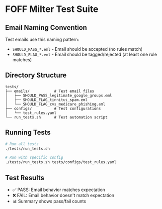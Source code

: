 # FOFF Milter Test Suite

## Email Naming Convention

Test emails use this naming pattern:
- `SHOULD_PASS_*.eml` - Email should be accepted (no rules match)
- `SHOULD_FLAG_*.eml` - Email should be tagged/rejected (at least one rule matches)

## Directory Structure

```
tests/
├── emails/           # Test email files
│   ├── SHOULD_PASS_legitimate_google_groups.eml
│   ├── SHOULD_FLAG_tinnitus_spam.eml
│   └── SHOULD_FLAG_cvs_medicare_phishing.eml
├── configs/          # Test configurations
│   └── test_rules.yaml
└── run_tests.sh      # Test automation script
```

## Running Tests

```bash
# Run all tests
./tests/run_tests.sh

# Run with specific config
./tests/run_tests.sh tests/configs/test_rules.yaml
```

## Test Results

- ✅ PASS: Email behavior matches expectation
- ❌ FAIL: Email behavior doesn't match expectation
- 📊 Summary shows pass/fail counts
